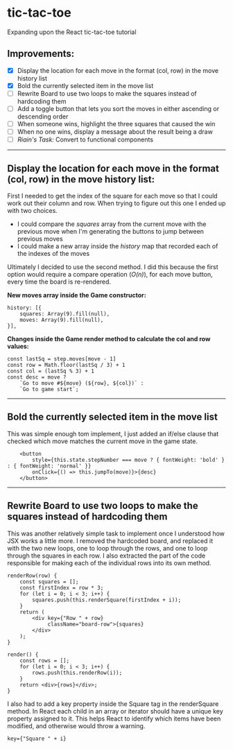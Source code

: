 # tic-tac-toe
Expanding upon the React tic-tac-toe tutorial 


## Improvements:
- [x] Display the location for each move in the format (col, row) in the move history list
- [x] Bold the currently selected item in the move list
- [ ] Rewrite Board to use two loops to make the squares instead of hardcoding them
- [ ] Add a toggle button that lets you sort the moves in either ascending or descending order
- [ ] When someone wins, highlight the three squares that caused the win
- [ ] When no one wins, display a message about the result being a draw
- [ ] *Riain's Task:* Convert to functional components

***
## Display the location for each move in the format (col, row) in the move history list:
First I needed to get the index of the square for each move so that I could work out 
their column and row. When trying to figure out this one I ended up with two choices. 
- I could compare the *squares* array from the current move with the previous move when I'm generating the buttons to 
jump between previous moves 
- I could make a new array inside the *history* map that recorded each of the indexes of the moves

Ultimately I decided to use the second method. I did this because the first option would require a compare operation (*O(n)*),
for each move button, every time the board is re-rendered. 

**New moves array inside the Game constructor:**

    history: [{
        squares: Array(9).fill(null),
        moves: Array(9).fill(null),
    }],

**Changes inside the Game render method to calculate the col and row values:**
    
    const lastSq = step.moves[move - 1]
    const row = Math.floor(lastSq / 3) + 1
    const col = (lastSq % 3) + 1
    const desc = move ?
        `Go to move #${move} (${row}, ${col})` :
        `Go to game start`;

***
## Bold the currently selected item in the move list
This was simple enough tom implement, I just added an if/else clause that checked which move matches the current move 
in the game state.  

        <button
            style={this.state.stepNumber === move ? { fontWeight: 'bold' } : { fontWeight: 'normal' }}
            onClick={() => this.jumpTo(move)}>{desc}
        </button>

***
##  Rewrite Board to use two loops to make the squares instead of hardcoding them
This was another relatively simple task to implement once I understood how JSX works a little more. I removed the 
hardcoded board, and replaced it with the two new loops, one to loop through the rows, and one to loop through the 
squares in each row. I also extracted the part of the code responsible for making each of the individual rows into its 
own method.
  
    renderRow(row) {
        const squares = [];
        const firstIndex = row * 3;
        for (let i = 0; i < 3; i++) {
            squares.push(this.renderSquare(firstIndex + i));
        }
        return (
            <div key={"Row " + row}
                 className="board-row">{squares}
            </div>
        );
    }
    
    render() {
        const rows = [];
        for (let i = 0; i < 3; i++) {
            rows.push(this.renderRow(i));
        }
        return <div>{rows}</div>;
    }

I also had to add a key property inside the Square tag in the renderSquare method. In React each child in an array or iterator 
should have a unique key property assigned to it. This helps React to identify which items have been modified, and 
otherwise would throw a warning.

    key={"Square " + i} 
    
 
